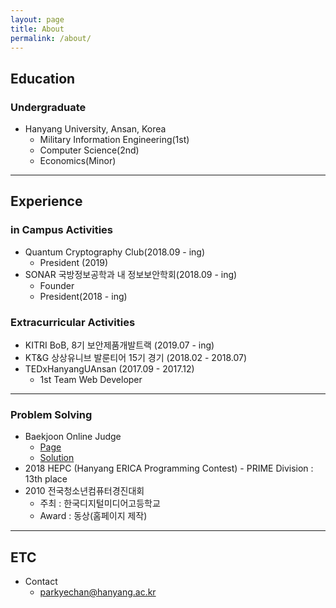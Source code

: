 ```yaml
---
layout: page
title: About
permalink: /about/
---
```



## Education
### Undergraduate
  * Hanyang University, Ansan, Korea
    * Military Information Engineering(1st)
    * Computer Science(2nd)
    * Economics(Minor)

---

## Experience

### in Campus Activities
  * Quantum Cryptography Club(2018.09 - ing)
    * President (2019)
  * SONAR 국방정보공학과 내 정보보안학회(2018.09 - ing)
    * Founder
    * President(2018 - ing)

### Extracurricular Activities  
  * KITRI BoB, 8기 보안제품개발트랙 (2019.07 - ing)
  * KT&G 상상유니브 발룬티어 15기 경기 (2018.02 - 2018.07)
  * TEDxHanyangUAnsan (2017.09 - 2017.12)
    * 1st Team Web Developer


---


### Problem Solving

  * Baekjoon Online Judge
    * [Page](https://www.acmicpc.net/user/keepyourweaponaimed)
    * [Solution](https://github.com/parkyechan/algo)
  * 2018 HEPC (Hanyang ERICA Programming Contest) - PRIME Division : 13th place
  * 2010 전국청소년컴퓨터경진대회
    * 주최 : 한국디지털미디어고등학교
    * Award : 동상(홈페이지 제작)

---

## ETC
  * Contact
    * parkyechan@hanyang.ac.kr

